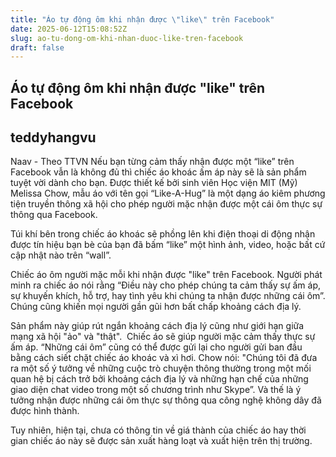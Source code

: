 ```yaml
---
title: "Áo tự động ôm khi nhận được \"like\" trên Facebook"
date: 2025-06-12T15:08:52Z
slug: ao-tu-dong-om-khi-nhan-duoc-like-tren-facebook
draft: false
---
```


## Áo tự động ôm khi nhận được "like" trên Facebook

## teddyhangvu

Naav - Theo TTVN
Nếu bạn từng cảm thấy nhận được một “like” trên Facebook vẫn là không đủ thì chiếc áo khoác ấm áp này sẽ là sản phẩm tuyệt vời dành cho bạn.
Được thiết kế bởi sinh viên Học viện MIT (Mỹ) Melissa Chow, mẫu áo với tên gọi “Like-A-Hug” là một dạng áo kiêm phương tiện truyền thông xã hội cho phép người mặc nhận được một cái ôm thực sự thông qua Facebook.
 
Túi khí bên trong chiếc áo khoác sẽ phồng lên khi điện thoại di động nhận được tín hiệu bạn bè của bạn đã bấm “like” một hình ảnh, video, hoặc bất cứ cập nhật nào trên “wall”.
 

Chiếc áo ôm người mặc mỗi khi nhận được "like" trên Facebook.
​Người phát minh ra chiếc áo nói rằng “Điều này cho phép chúng ta cảm thấy sự ấm áp, sự khuyến khích, hỗ trợ, hay tình yêu khi chúng ta nhận được những cái ôm”. Chúng cũng khiến mọi người gần gũi hơn bất chấp khoảng cách địa lý.
 

Sản phẩm này giúp rút ngắn khoảng cách địa lý cũng như giới hạn giữa mạng xã hội "ảo" và "thật".​ ​
Chiếc áo sẽ giúp người mặc cảm thấy thực sự ấm áp.​ 
“Những cái ôm” cũng có thể được gửi lại cho người gửi ban đầu bằng cách siết chặt chiếc áo khoác và xì hơi. Chow nói: "Chúng tôi đã đưa ra một số ý tưởng về những cuộc trò chuyện thông thường trong một mối quan hệ bị cách trở bởi khoảng cách địa lý và những hạn chế của những giao diện chat video trong một số chương trình như Skype”. Và thế là ý tưởng nhận được những cái ôm thực sự thông qua công nghệ không dây đã được hình thành. 
 
Tuy nhiên, hiện tại, chưa có thông tin về giá thành của chiếc áo hay thời gian chiếc áo này sẽ được sản xuất hàng loạt và xuất hiện trên thị trường.